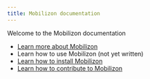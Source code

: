 ```yaml
---
title: Mobilizon documentation
---
```


Welcome to the Mobilizon documentation

* [Learn more about Mobilizon](about.md)
* Learn how to use Mobilizon (not yet written)
* [Learn how to install Mobilizon](administration/index.md)
* [Learn how to contribute to Mobilizon](contribute/index.md)
